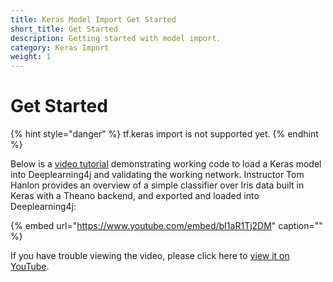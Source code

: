 ```yaml
---
title: Keras Model Import Get Started
short_title: Get Started
description: Getting started with model import.
category: Keras Import
weight: 1
---
```


# Get Started

{% hint style="danger" %}
tf.keras import is not supported yet.
{% endhint %}

Below is a [video tutorial](https://www.youtube.com/embed/bI1aR1Tj2DM) demonstrating working code to load a Keras model into Deeplearning4j and validating the working network. Instructor Tom Hanlon provides an overview of a simple classifier over Iris data built in Keras with a Theano backend, and exported and loaded into Deeplearning4j:

{% embed url="https://www.youtube.com/embed/bI1aR1Tj2DM" caption="" %}

If you have trouble viewing the video, please click here to [view it on YouTube](https://www.youtube.com/embed/bI1aR1Tj2DM).

